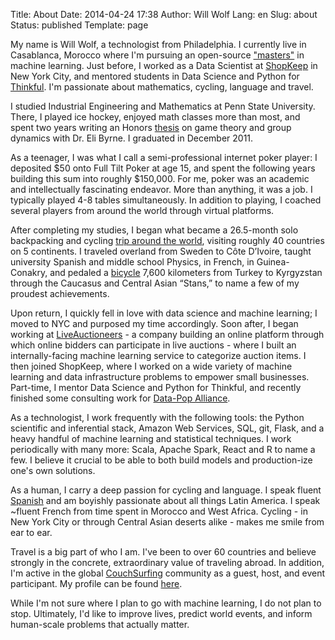 Title: About
Date: 2014-04-24 17:38
Author: Will Wolf
Lang: en
Slug: about
Status: published
Template: page

My name is Will Wolf, a technologist from Philadelphia. I currently live in Casablanca, Morocco where I'm pursuing an open-source ["masters"]({filename}/articles/my-open-source-machine-learning-masters-in-casablanca-morocco.md) in machine learning. Just before, I worked as a Data Scientist at [ShopKeep](https://www.shopkeep.com) in New York City, and mentored students in Data Science and Python for [Thinkful](http://thinkful.com/). I'm passionate about mathematics, cycling, language and travel.

I studied Industrial Engineering and Mathematics at Penn State University. There, I played ice hockey, enjoyed math classes more than most, and spent two years writing an Honors [thesis](https://honors-prod.sas.psu.edu/catalog/1947) on game theory and group dynamics with Dr. Eli Byrne. I graduated in December 2011.

As a teenager, I was what I call a semi-professional internet poker player: I deposited $50 onto Full Tilt Poker at age 15, and spent the following years building this sum into roughly $150,000. For me, poker was an academic and intellectually fascinating endeavor. More than anything, it was a job. I typically played 4-8 tables simultaneously. In addition to playing, I coached several players from around the world through virtual platforms.

After completing my studies, I began what became a 26.5-month solo backpacking and cycling [trip around the world](http://www.willtravellife.com), visiting roughly 40 countries on 5 continents. I traveled overland from Sweden to Côte D’Ivoire, taught university Spanish and middle school Physics, in French, in Guinea-Conakry, and pedaled a [bicycle](http://willtravellife.com/category/will-bikes-central-asia/) 7,600 kilometers from Turkey to Kyrgyzstan through the Caucasus and Central Asian “Stans,” to name a few of my proudest achievements.

Upon return, I quickly fell in love with data science and machine learning; I moved to NYC and purposed my time accordingly. Soon after, I began working at [LiveAuctioneers](https://www.liveauctioneers.com) - a company building an online platform through which online bidders can participate in live auctions - where I built an internally-facing machine learning service to categorize auction items. I then joined ShopKeep, where I worked on a wide variety of machine learning and data infrastructure problems to empower small businesses. Part-time, I mentor Data Science and Python for Thinkful, and recently finished some consulting work for [Data-Pop Alliance](http://www.datapopalliance.org).

As a technologist, I work frequently with the following tools: the Python scientific and inferential stack, Amazon Web Services, SQL, git, Flask, and a heavy handful of machine learning and statistical techniques. I work periodically with many more: Scala, Apache Spark, React and R to name a few. I believe it crucial to be able to both build models and production-ize one's own solutions.

As a human, I carry a deep passion for cycling and language. I speak fluent [Spanish](https://www.youtube.com/watch?v=xqO0KW3O9uU) and am boyishly passionate about all things Latin America. I speak ~fluent French from time spent in Morocco and West Africa. Cycling - in New York City or through Central Asian deserts alike - makes me smile from ear to ear.

Travel is a big part of who I am. I've been to over 60 countries and believe strongly in the concrete, extraordinary value of traveling abroad. In addition, I'm active in the global [CouchSurfing](https://www.couchsurfing.com/) community as a guest, host, and event participant. My profile can be found [here](https://www.couchsurfing.com/people/willw9).

While I'm not sure where I plan to go with machine learning, I do not plan to stop. Ultimately, I'd like to improve lives, predict world events, and inform human-scale problems that actually matter.
